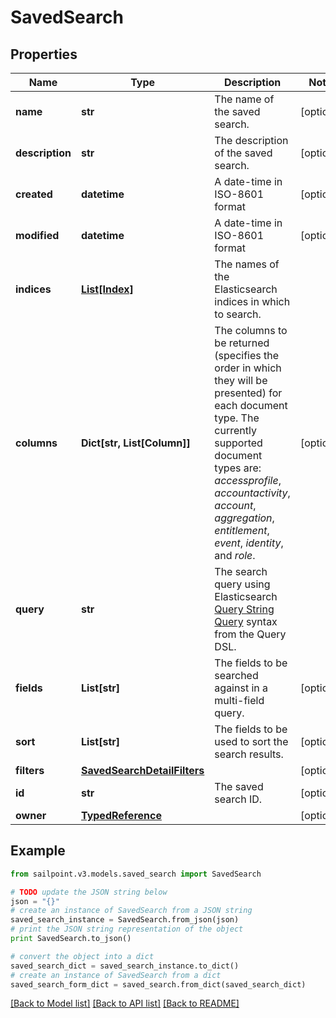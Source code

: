 # SavedSearch


## Properties

Name | Type | Description | Notes
------------ | ------------- | ------------- | -------------
**name** | **str** | The name of the saved search.  | [optional] 
**description** | **str** | The description of the saved search.  | [optional] 
**created** | **datetime** | A date-time in ISO-8601 format | [optional] 
**modified** | **datetime** | A date-time in ISO-8601 format | [optional] 
**indices** | [**List[Index]**](Index.md) | The names of the Elasticsearch indices in which to search.  | 
**columns** | **Dict[str, List[Column]]** | The columns to be returned (specifies the order in which they will be presented) for each document type.  The currently supported document types are: _accessprofile_, _accountactivity_, _account_, _aggregation_, _entitlement_, _event_, _identity_, and _role_.  | [optional] 
**query** | **str** | The search query using Elasticsearch [Query String Query](https://www.elastic.co/guide/en/elasticsearch/reference/5.2/query-dsl-query-string-query.html#query-string) syntax from the Query DSL.  | 
**fields** | **List[str]** | The fields to be searched against in a multi-field query.  | [optional] 
**sort** | **List[str]** | The fields to be used to sort the search results.  | [optional] 
**filters** | [**SavedSearchDetailFilters**](SavedSearchDetailFilters.md) |  | [optional] 
**id** | **str** | The saved search ID.  | [optional] 
**owner** | [**TypedReference**](TypedReference.md) |  | [optional] 

## Example

```python
from sailpoint.v3.models.saved_search import SavedSearch

# TODO update the JSON string below
json = "{}"
# create an instance of SavedSearch from a JSON string
saved_search_instance = SavedSearch.from_json(json)
# print the JSON string representation of the object
print SavedSearch.to_json()

# convert the object into a dict
saved_search_dict = saved_search_instance.to_dict()
# create an instance of SavedSearch from a dict
saved_search_form_dict = saved_search.from_dict(saved_search_dict)
```
[[Back to Model list]](../README.md#documentation-for-models) [[Back to API list]](../README.md#documentation-for-api-endpoints) [[Back to README]](../README.md)


